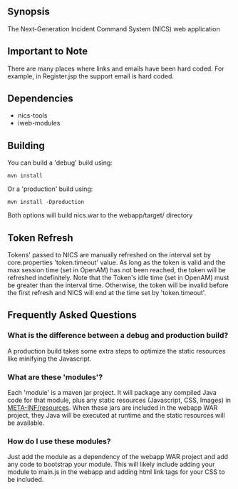 ## Synopsis

The Next-Generation Incident Command System (NICS) web application

## Important to Note

There are many places where links and emails have been hard coded.  For example, in Register.jsp the support email is hard coded.

## Dependencies
- nics-tools
- iweb-modules

## Building

You can build a 'debug' build using:

	mvn install

Or a 'production' build using:

	mvn install -Dproduction


Both options will build nics.war to the webapp/target/ directory

## Token Refresh

Tokens' passed to NICS are manually refreshed on the interval set by core.properties 'token.timeout' value.  As long as the token is valid and the max session time (set in OpenAM) has not been reached, the token will be refreshed indefinitely.  Note that the Token's idle time (set in OpenAM) must be greater than the interval time.  Otherwise, the token will be invalid before the first refresh and NICS will end at the time set by 'token.timeout'.

## Frequently Asked Questions

### What is the difference between a debug and production build?

A production build takes some extra steps to optimize the static resources like minifying the Javascript.

### What are these 'modules'?

Each 'module' is a maven jar project. It will package any compiled Java code for that module, plus any static resources (Javascript, CSS, Images) in [META-INF/resources](https://blogs.oracle.com/alexismp/entry/web_inf_lib_jar_meta). When these jars are included in the webapp WAR project, they Java will be executed at runtime and the static resources will be available.

### How do I use these modules?

Just add the module as a dependency of the webapp WAR project and add any code to bootstrap your module. This will likely include adding your module to main.js in the webapp and adding html link tags for your CSS to be included. 

